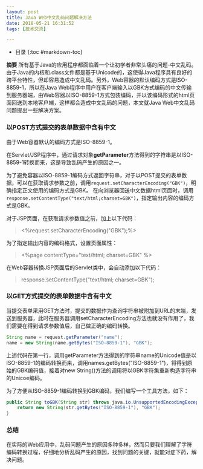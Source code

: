 ```yaml
---
layout: post
title: Java Web中文乱码问题解决方法
date: 2018-05-21 16:31:52
tags: [技术交流]

---
```

* 目录
{:toc #markdown-toc}

**摘要** 所有基于Java的应用程序都面临着一个让初学者非常头痛的问题-中文乱码。由于Java的内核和.class文件都是基于Unicode的，这使得Java程序具有良好的跨平台特性，但却容易造成中文乱码。另外，Web容器的默认编码方式是ISO-8859-1，所以在Java Web程序中用户在客户端输入以GBK方式编码的中文传输到服务器端，由Web容器以ISO-8859-1方式包装编码，并以该编码形式的html页面回送到本地客户端，这样都会造成中文乱码的问题，本文就Java Web中文乱码问题提出一些解决方案。<!-- more -->

### 以POST方式提交的表单数据中含有中文

由于Web容器默认的编码方式是ISO-8859-1。

在Servlet/JSP程序中，通过请求对象**getParameter**方法得到的字符串是以ISO-8859-1转换而来，这是导致乱码产生的原因之一。

为了避免容器以ISO-8859-1编码方式返回字符串，对于以POST提交的表单数据，可以在获取请求参数之前，调用`request.setCharacterEncoding("GBK")`，明确指定正文使用的编码方式是GBK。
在向浏览器回送中文数据html页面时，调用`response.setContentType("text/html;charset=GBK")`，指定输出内容的编码方式是GBK。

对于JSP页面，在获取请求参数值之前，加上以下代码：

> <%request.setCharacterEncoding("GBK");%>

为了指定输出内容的编码格式，设置页面属性：

> <%page contentType="text/html; charset=GBK" %>

在Web容器转换JSP页面后的Servlet类中，会自动添加以下代码：

> response.setContentType("text/html; charset=GBK");

### 以GET方式提交的表单数据中含有中文

当提交表单采用GET方法时，提交的数据作为查询字符串被附加到URL的末端，发送到服务器，此时在服务器调用setCharacterEncoding方法也就没有作用了，我们需要在得到请求参数值后，自己做正确的编码转换。

```java
String name = request.getParameter("name");
name = new String(name.getBytes("ISO-8859-1"), "GBK");
```

上述代码在第一行，调用getParameter方法得到的字符串name的Unicode值是以ISO-8859-1的编码转换而来，调用names.getBytes("ISO-8859-1")，将得到原始的GBK编码值，接着对new String()方法的调用将以GBK字符集重新构造字符串的Unicoe编码。

为了方便从ISO-8859-1编码转换到GBK编码，我们编写一个工具方法，如下：

```java
public String toGBK(String str) throws java.io.UnsupportedEncodingException{
	return new String(str.getBytes("ISO-8859-1"), "GBK");
}
```

### 总结

在实际的Web应用中，乱码问题产生的原因多种多样，然而只要我们理解了字符编码转换过程，仔细地分析乱码产生的原因，找到问题的关键，就能对症下药，解决问题。
